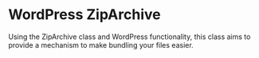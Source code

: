 WordPress ZipArchive
==============

Using the ZipArchive class and WordPress functionality, this class aims to provide a mechanism to make bundling your files easier.
